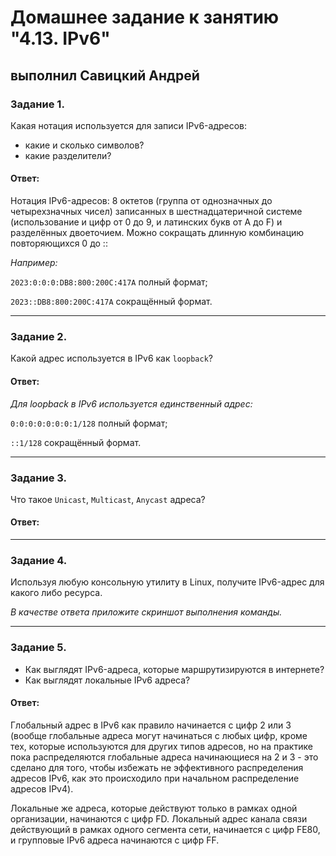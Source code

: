 # Домашнее задание к занятию "4.13. IPv6"

## выполнил Савицкий Андрей

### Задание 1. 

Какая нотация используется для записи IPv6-адресов:

 - какие и сколько символов?
 - какие разделители?

#### Ответ:

Нотация IPv6-адресов: 8 октетов (группа от однозначных до четырехзначных чисел) записанных в шестнадцатеричной системе (использование и цифр от 0 до 9, и латинских букв от A до F) и разделённых двоеточием. Можно сокращать длинную комбинацию повторяющихся 0 до :: 

*Например:*   

`2023:0:0:0:DB8:800:200C:417A` полный формат; 

`2023::DB8:800:200C:417A` сокращённый формат.

---

### Задание 2. 

Какой адрес используется в IPv6 как `loopback`?

#### Ответ:

*Для loopback в IPv6 используется единственный адрес:* 

`0:0:0:0:0:0:0:1/128` полный формат; 

`::1/128` сокращённый формат. 

---

### Задание 3. 

Что такое `Unicast`, `Multicast`, `Anycast` адреса?

#### Ответ:

---

### Задание 4. 

Используя любую консольную утилиту в Linux, получите IPv6-адрес для какого либо ресурса.

*В качестве ответа приложите скриншот выполнения команды.*

---

### Задание 5. 

 - Как выглядят IPv6-адреса, которые маршрутизируются в интернете?
 - Как выглядят локальные IPv6 адреса?

#### Ответ:

Глобальный адрес в IPv6 как правило начинается с цифр 2 или 3 (вообще глобальные адреса могут начинаться с любых цифр, кроме тех, которые используются для других типов адресов, но на практике пока распределяются глобальные адреса начинающиеся на 2 и 3 - это сделано для того, чтобы избежать не эффективного распределения адресов IPv6, как это происходило при начальном распределение адресов IPv4). 

 Локальные же адреса, которые действуют только в рамках одной организации, начинаются с цифр FD. Локальный адрес канала связи действующий в рамках одного сегмента сети, начинается с цифр FE80, и групповые IPv6 адреса начинаются с цифр FF. 


